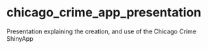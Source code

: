 # chicago_crime_app_presentation
Presentation explaining the creation, and use of the Chicago Crime ShinyApp
